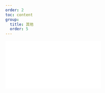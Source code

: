 ```yaml
---
order: 2
toc: content
group: 
  title: 其他
  order: 5
---
```


<embed src="../../../packages/form-render/CHANGELOG.md"></embed>
